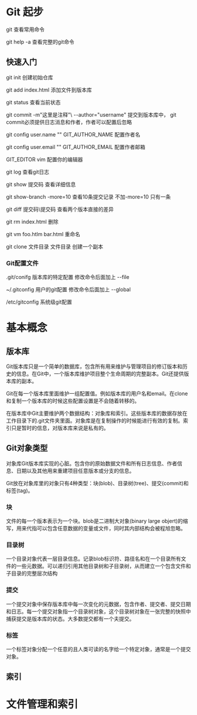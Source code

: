 # Git 起步

git 查看常用命令

git help -a 查看完整的git命令

## 快速入门

git init 创建初始仓库

git add index.html 添加文件到版本库

git status 查看当前状态

git commit -m"这里是注释"\ --author="username<useremail>"  提交到版本库中， git commit必须提供日志消息和作者，作者可以配置后忽略

git config user.name ""  GIT_AUTHOR_NAME  配置作者名

git config user.email ""  GIT_AUTHOR_EMAIL 配置作者邮箱

GIT_EDITOR vim  配置你的编辑器

git log 查看git日志

git show 提交码 查看详细信息

git show-branch -more=10 查看10条提交记录 不加-more=10 只有一条

git diff 提交码\提交码 查看两个版本直接的差异

git rm index.html  删除

git vm foo.htlm bar.html  重命名

git clone 文件目录 文件目录 创建一个副本

### Git配置文件

.git/conifg 版本库的特定配置 修改命令后面加上 --file

~/.gitconfig 用户的git配置 修改命令后面加上 --global

/etc/gitconfig 系统级git配置

# 基本概念

## 版本库

Git版本库只是一个简单的数据库，包含所有用来维护与管理项目的修订版本和历史的信息。在Git中，一个版本库维护项目整个生命周期的完整副本。Git还提供版本库的副本。

Git在每一个版本库里面维护一组配置值。例如版本库的用户名和email。在clone和复制一个版本库的时候这些配置设置是不会随着转移的。

在版本库中Git主要维护两个数据结构：对象库和索引。这些版本库的数据存放在工作目录下的.git文件夹里面。对象库是在复制操作的时候能进行有效的复制。索引只是暂时的信息，对版本库来说是私有的。

## Git对象类型

对象库Git版本库实现的心脏。包含你的原始数据文件和所有日志信息、作者信息、日期以及其他用来重建项目任意版本或分支的信息。

Git放在对象库里的对象只有4种类型：块(blob)、目录树(tree)、提交(commit)和标签(tag)。

### 块

文件的每一个版本表示为一个块。blob是二进制大对象(binary large objert)的缩写，用来代指可以包含任意数据的变量或文件，同时其内部结构会被程旭忽略。

### 目录树

一个目录对象代表一层目录信息。记录blob标识符、路径名和在一个目录所有文件的一些元数据。可以递归引用其他目录树和子目录树，从而建立一个包含文件和子目录的完整层次结构

### 提交

一个提交对象中保存版本库中每一次变化的元数据，包含作者、提交者、提交日期和日志。每一个提交对象指一个目录树对象，这个目录树对象在一张完整的快照中捕获提交是版本库的状态。大多数提交都有一个夫提交。

### 标签

一个标签对象分配一个任意的且人类可读的名字给一个特定对象，通常是一个提交对象。

## 索引

# 文件管理和索引

